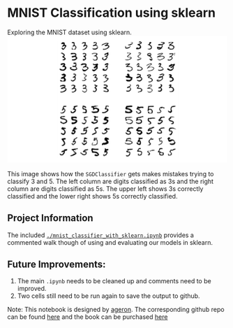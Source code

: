[//]: # (Image References)
[image_output]: ./misc/MNIST_sklearn_3v5.png

# MNIST Classification using sklearn
Exploring the MNIST dataset using sklearn.
![images of 3 and 5 from MNIST][image_output]

This image shows how the `SGDClassifier` gets makes mistakes trying to classify 3 and 5.  The left column are digits classified as 3s and the right column are digits classified as 5s. The upper left shows 3s correctly classified and the lower right shows 5s correctly classified.

## Project Information
The included [`./mnist_classifier_with_sklearn.ipynb`](https://github.com/JackBurdick/MNIST_sklearn_classification/blob/master/mnist_classifier_with_sklearn.ipynb) provides a commented walk though of using and evaluating our models in sklearn.

## Future Improvements:
1. The main `.ipynb` needs to be cleaned up and comments need to be improved.
2. Two cells still need to be run again to save the output to github.


Note: This notebook is designed by [ageron](https://github.com/ageron). The corresponding github repo can be found [here](https://github.com/ageron/handson-ml/blob/master/03_classification.ipynb) and the book can be purchased [here](http://shop.oreilly.com/product/0636920052289.do)